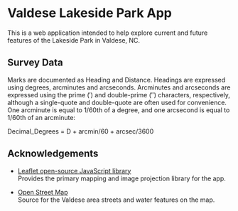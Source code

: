 # Valdese Lakeside Park App

This is a web application intended to help explore current and future features
of the Lakeside Park in Valdese, NC.

## Survey Data

Marks are documented as Heading and Distance. Headings are expressed using
degrees, arcminutes and arcseconds. Arcminutes and arcseconds are expressed
using the prime (′) and double-prime (″) characters, respectively, although
a single-quote and double-quote are often used for convenience. One arcminute
is equal to 1/60th of a degree, and one arcsecond is equal to 1/60th of an
arcminute:

Decimal_Degrees = D + arcmin/60 + arcsec/3600

## Acknowledgements

- [Leaflet open-source JavaScript library](https://leafletjs.com/)<br>
Provides the primary mapping and image projection library for the app.

- [Open Street Map](https://www.openstreetmap.org/copyright)<br>
Source for the Valdese area streets and water features on the map.
